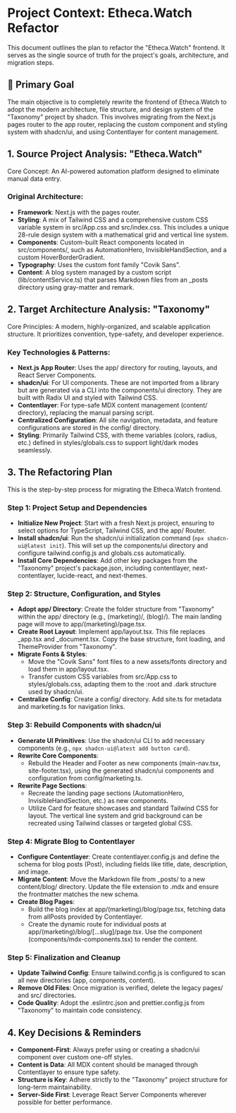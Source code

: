# Project Context: Etheca.Watch Refactor

This document outlines the plan to refactor the "Etheca.Watch" frontend. It serves as the single source of truth for the project's goals, architecture, and migration steps.

## 🎯 Primary Goal
The main objective is to completely rewrite the frontend of Etheca.Watch to adopt the modern architecture, file structure, and design system of the "Taxonomy" project by shadcn. This involves migrating from the Next.js pages router to the app router, replacing the custom component and styling system with shadcn/ui, and using Contentlayer for content management.

## 1. Source Project Analysis: "Etheca.Watch"
Core Concept: An AI-powered automation platform designed to eliminate manual data entry.

### Original Architecture:

- **Framework**: Next.js with the pages router.
- **Styling**: A mix of Tailwind CSS and a comprehensive custom CSS variable system in src/App.css and src/index.css. This includes a unique 28-rule design system with a mathematical grid and vertical line system.
- **Components**: Custom-built React components located in src/components/, such as AutomationHero, InvisibleHandSection, and a custom HoverBorderGradient.
- **Typography**: Uses the custom font family "Covik Sans".
- **Content**: A blog system managed by a custom script (lib/contentService.ts) that parses Markdown files from an _posts directory using gray-matter and remark.

## 2. Target Architecture Analysis: "Taxonomy"
Core Principles: A modern, highly-organized, and scalable application structure. It prioritizes convention, type-safety, and developer experience.

### Key Technologies & Patterns:

- **Next.js App Router**: Uses the app/ directory for routing, layouts, and React Server Components.
- **shadcn/ui**: For UI components. These are not imported from a library but are generated via a CLI into the components/ui directory. They are built with Radix UI and styled with Tailwind CSS.
- **Contentlayer**: For type-safe MDX content management (content/ directory), replacing the manual parsing script.
- **Centralized Configuration**: All site navigation, metadata, and feature configurations are stored in the config/ directory.
- **Styling**: Primarily Tailwind CSS, with theme variables (colors, radius, etc.) defined in styles/globals.css to support light/dark modes seamlessly.

## 3. The Refactoring Plan
This is the step-by-step process for migrating the Etheca.Watch frontend.

### Step 1: Project Setup and Dependencies
- **Initialize New Project**: Start with a fresh Next.js project, ensuring to select options for TypeScript, Tailwind CSS, and the app/ Router.
- **Install shadcn/ui**: Run the shadcn/ui initialization command (`npx shadcn-ui@latest init`). This will set up the components/ui directory and configure tailwind.config.js and globals.css automatically.
- **Install Core Dependencies**: Add other key packages from the "Taxonomy" project's package.json, including contentlayer, next-contentlayer, lucide-react, and next-themes.

### Step 2: Structure, Configuration, and Styles
- **Adopt app/ Directory**: Create the folder structure from "Taxonomy" within the app/ directory (e.g., (marketing)/, (blog)/). The main landing page will move to app/(marketing)/page.tsx.
- **Create Root Layout**: Implement app/layout.tsx. This file replaces _app.tsx and _document.tsx. Copy the base structure, font loading, and ThemeProvider from "Taxonomy".
- **Migrate Fonts & Styles**:
  - Move the "Covik Sans" font files to a new assets/fonts directory and load them in app/layout.tsx.
  - Transfer custom CSS variables from src/App.css to styles/globals.css, adapting them to the :root and .dark structure used by shadcn/ui.
- **Centralize Config**: Create a config/ directory. Add site.ts for metadata and marketing.ts for navigation links.

### Step 3: Rebuild Components with shadcn/ui
- **Generate UI Primitives**: Use the shadcn/ui CLI to add necessary components (e.g., `npx shadcn-ui@latest add button card`).
- **Rewrite Core Components**:
  - Rebuild the Header and Footer as new components (main-nav.tsx, site-footer.tsx), using the generated shadcn/ui components and configuration from config/marketing.ts.
- **Rewrite Page Sections**:
  - Recreate the landing page sections (AutomationHero, InvisibleHandSection, etc.) as new components.
  - Utilize Card for feature showcases and standard Tailwind CSS for layout. The vertical line system and grid background can be recreated using Tailwind classes or targeted global CSS.

### Step 4: Migrate Blog to Contentlayer
- **Configure Contentlayer**: Create contentlayer.config.js and define the schema for blog posts (Post), including fields like title, date, description, and image.
- **Migrate Content**: Move the Markdown file from _posts/ to a new content/blog/ directory. Update the file extension to .mdx and ensure the frontmatter matches the new schema.
- **Create Blog Pages**:
  - Build the blog index at app/(marketing)/blog/page.tsx, fetching data from allPosts provided by Contentlayer.
  - Create the dynamic route for individual posts at app/(marketing)/blog/[...slug]/page.tsx. Use the <Mdx /> component (components/mdx-components.tsx) to render the content.

### Step 5: Finalization and Cleanup
- **Update Tailwind Config**: Ensure tailwind.config.js is configured to scan all new directories (app, components, content).
- **Remove Old Files**: Once migration is verified, delete the legacy pages/ and src/ directories.
- **Code Quality**: Adopt the .eslintrc.json and prettier.config.js from "Taxonomy" to maintain code consistency.

## 4. Key Decisions & Reminders
- **Component-First**: Always prefer using or creating a shadcn/ui component over custom one-off styles.
- **Content is Data**: All MDX content should be managed through Contentlayer to ensure type safety.
- **Structure is Key**: Adhere strictly to the "Taxonomy" project structure for long-term maintainability.
- **Server-Side First**: Leverage React Server Components wherever possible for better performance.